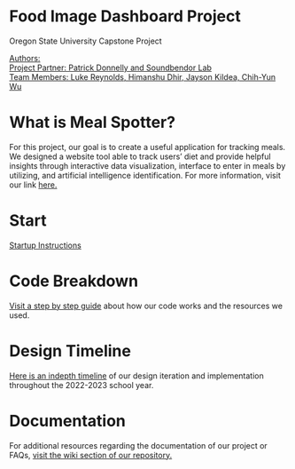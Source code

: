 # Food Image Dashboard Project

Oregon State University Capstone Project

[Authors: <br/>
Project Partner: Patrick Donnelly and Soundbendor Lab <br />
Team Members: Luke Reynolds, Himanshu Dhir, Jayson Kildea, Chih-Yun Wu](https://github.com/Soundbendor/food-image-dashboard/wiki/Our-Team)

# What is Meal Spotter?

For this project, our goal is to create a useful application for tracking meals. We designed a website tool able to track users’ diet and provide helpful insights through interactive data visualization, interface to enter in meals by utilizing, and artificial intelligence identification. For more information, visit our link [here.](https://github.com/Soundbendor/food-image-dashboard/wiki/What-is-Meal-Spotter%3F)

# Start

[Startup Instructions](https://github.com/Soundbendor/food-image-dashboard/wiki/Startup-Instructions)

# Code Breakdown
[Visit a step by step guide](https://github.com/Soundbendor/food-image-dashboard/wiki/Code-Breakdown) about how our code works and the resources we used.

# Design Timeline
[Here is an indepth timeline](https://github.com/Soundbendor/food-image-dashboard/wiki/Design-Iteration-and-Implementation) of our design iteration and implementation throughout the 2022-2023 school year.

# Documentation

For additional resources regarding the documentation of our project or FAQs, [visit the wiki section of our repository.](https://github.com/Soundbendor/food-image-dashboard/wiki)
